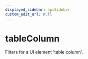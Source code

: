 ```yaml
---
displayed_sidebar: apiSidebar
custom_edit_url: null
---
```

# tableColumn

Filters for a UI element 'table column'.

